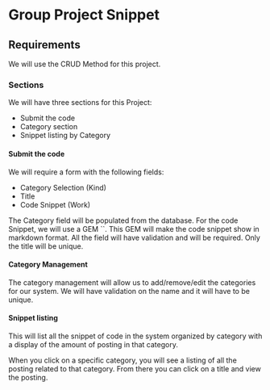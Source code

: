 # Group Project Snippet

## Requirements

We will use the CRUD Method for this project.

### Sections

We will have three sections for this Project:
<ul>
<li>Submit the code</li>
<li>Category section</li>
<li>Snippet listing by Category</li>
</ul>


#### Submit the code
We will require a form with the following fields:
<ul>
<li>Category Selection (Kind)</li>
<li>Title</li>
<li>Code Snippet (Work)</li>
</ul>

The Category field will be populated from the database. For the code Snippet, we will use a GEM ``. This GEM will make the code snippet show in markdown format. All the field will have validation and will be required. Only the title will be unique.


#### Category Management
The category management will allow us to add/remove/edit the categories for our system. We will have validation on the name and it will have to be unique.

#### Snippet listing
This will list all the snippet of code in the system organized by category with a display of the amount of posting in that category.

When you click on a specific category, you will see a listing of all the posting related to that category. From there you can click on a title and view the posting.
